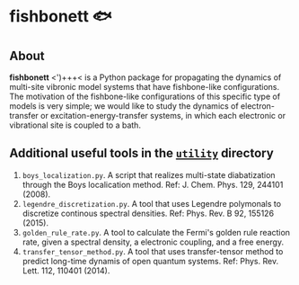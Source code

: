 # fishbonett 🐟

## About
**fishbonett** <')+++< is a Python package for propagating the dynamics of multi-site vibronic model systems that have
fishbone-like configurations. The motivation of the fishbone-like configurations of this specific type
of models is very simple; we would like to study the dynamics of electron-transfer or excitation-energy-transfer
systems, in which each electronic or vibrational site is coupled to a bath.

Additional useful tools in the [`utility`](https://github.com/Mulliken/fishbone-tensor-networks/tree/main/utility) directory
----------------------------------------------------------------------------------------------------------------------------
1. `boys_localization.py`. A script that realizes multi-state diabatization through the Boys localication method. Ref: J. Chem. Phys. 129, 244101 (2008).
1. `legendre_discretization.py`. A tool that uses Legendre polymonals to discretize continous spectral densities. Ref: Phys. Rev. B 92, 155126 (2015).
2. `golden_rule_rate.py`. A tool to calculate the Fermi's golden rule reaction rate, given a spectral density, a electronic coupling, and a free energy.
3. `transfer_tensor_method.py`. A tool that uses transfer-tensor method to predict long-time dynamis of open quantum systems. Ref: Phys. Rev. Lett. 112, 110401 (2014).
